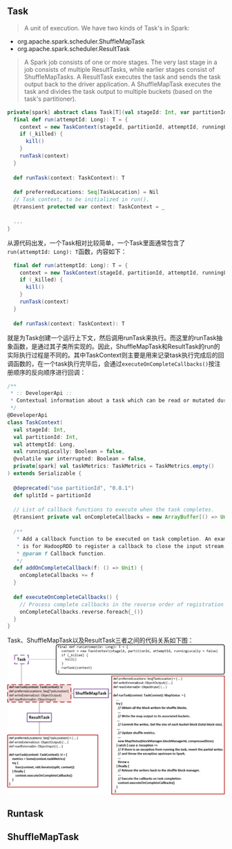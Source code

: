 Task
----

> A unit of execution. We have two kinds of Task's in Spark:
- org.apache.spark.scheduler.ShuffleMapTask
- org.apache.spark.scheduler.ResultTask

> A Spark job consists of one or more stages. The very last stage in a job consists of multiple ResultTasks, while earlier stages consist of ShuffleMapTasks. A ResultTask executes the task and sends the task output back to the driver application. A ShuffleMapTask executes the task and divides the task output to multiple buckets (based on the task's partitioner).


```scala
private[spark] abstract class Task[T](val stageId: Int, var partitionId: Int) extends Serializable {
  final def run(attemptId: Long): T = {
    context = new TaskContext(stageId, partitionId, attemptId, runningLocally = false)
    if (_killed) {
      kill()
    }
    runTask(context)
  }

  def runTask(context: TaskContext): T

  def preferredLocations: Seq[TaskLocation] = Nil
  // Task context, to be initialized in run().
  @transient protected var context: TaskContext = _

  ...
}
```

从源代码出发，一个Task相对比较简单，一个Task里面通常包含了`run(attemptId: Long): T`函数，内容如下：
``` scala
  final def run(attemptId: Long): T = {
    context = new TaskContext(stageId, partitionId, attemptId, runningLocally = false)
    if (_killed) {
      kill()
    }
    runTask(context)
  }

  def runTask(context: TaskContext): T
```
就是为Task创建一个运行上下文，然后调用runTask来执行。而这里的runTask抽象函数，是通过其子类所实现的。因此，ShuffleMapTask和ResultTask的run的实际执行过程是不同的。其中TaskContext则主要是用来记录task执行完成后的回调函数的，在一个task执行完毕后，会通过`executeOnCompleteCallbacks()`按注册顺序的反向顺序进行回调：

``` scala
/**
 * :: DeveloperApi ::
 * Contextual information about a task which can be read or mutated during execution.
 */
@DeveloperApi
class TaskContext(
  val stageId: Int,
  val partitionId: Int,
  val attemptId: Long,
  val runningLocally: Boolean = false,
  @volatile var interrupted: Boolean = false,
  private[spark] val taskMetrics: TaskMetrics = TaskMetrics.empty()
) extends Serializable {

  @deprecated("use partitionId", "0.8.1")
  def splitId = partitionId

  // List of callback functions to execute when the task completes.
  @transient private val onCompleteCallbacks = new ArrayBuffer[() => Unit]

  /**
   * Add a callback function to be executed on task completion. An example use
   * is for HadoopRDD to register a callback to close the input stream.
   * @param f Callback function.
   */
  def addOnCompleteCallback(f: () => Unit) {
    onCompleteCallbacks += f
  }

  def executeOnCompleteCallbacks() {
    // Process complete callbacks in the reverse order of registration
    onCompleteCallbacks.reverse.foreach{_()}
  }
}
```


Task、ShuffleMapTask以及ResultTask三者之间的代码关系如下图：
![Task](./img/Task.jpg)

## Runtask


## ShuffleMapTask

